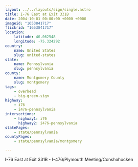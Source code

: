 ```yaml
---
layout: ../../layouts/sign/single.astro
title: I-76 East at Exit 331B
date: 2004-10-01 00:00:00 +0000 +0000
imageid: "1653841717"
flickrid: "1653841717"
location:
    latitude: 40.062548
    longitude: -75.324292
country:
    name: United States
    slug: united-states
state:
    name: Pennsylvania
    slug: pennsylvania
county:
    name: Montgomery County
    slug: montgomery
tags:
    - overhead
    - big-green-sign
highway:
    - i76
    - i476-pennsylvania
intersections:
    - highway1: i76
      highway2: i476-pennsylvania
statePages:
    - state/pennsylvania
countyPages:
    - state/pennsylvania/montgomery

---
```

I-76 East at Exit 331B -  I-476/Plymouth Meeting/Conshohocken
